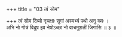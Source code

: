 +++
title = "03 त्वं सोम"

+++
त्वं सोम दिव्यो नृचक्षाः सुगां अस्मभ्यं पथो अनु ख्यः ।  
अभि नो गोत्रं विदुष इव नेषोऽच्छा नो वाचमुशतीं जिगासि ॥ ३ ॥